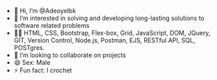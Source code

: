- 👋 Hi, I’m @AdeoyeIbk
- 👀 I’m interested in solving and developing long-lasting solutions to software related problems
- 👨‍💻 HTML, CSS, Bootstrap, Flex-box, Grid, JavaScript, DOM, JQuery, GIT, Version Control, Node.js, Postman, EJS, RESTful API, SQL, POSTgres.
- 💞️ I’m looking to collaborate on projects
- 😄 Sex: Male 
- ⚡ Fun fact: I crochet

<!---
AdeoyeIbk/AdeoyeIbk is a ✨ special ✨ repository because its `README.md` (this file) appears on your GitHub profile.
You can click the Preview link to take a look at your changes.
--->
